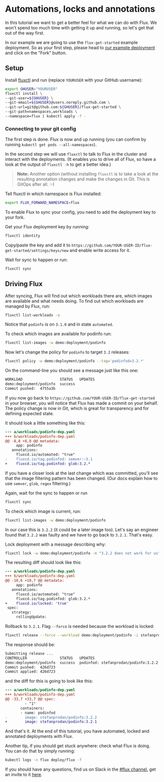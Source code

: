 # Automations, locks and annotations

In this tutorial we want to get a better feel for what we can do with
Flux. We won't spend too much time with getting it up and running, so let's
get that out of the way first.

In our example we are going to use the `flux-get-started` example deployment.
So as your first step, please head to [our example
deployment](https://github.com/fluxcd/flux-get-started) and click on the
"Fork" button.

## Setup

Install [fluxctl](../references/fluxctl.md) and run (replace `YOURUSER` with your GitHub username):

```sh
export GHUSER="YOURUSER"
fluxctl install \
--git-user=${GHUSER} \
--git-email=${GHUSER}@users.noreply.github.com \
--git-url=git@github.com:${GHUSER}/flux-get-started \
--git-path=namespaces,workloads \
--namespace=flux | kubectl apply -f -
```

### Connecting to your git config

The first step is done. Flux is now and up running (you can confirm by
running `kubectl get pods --all-namespaces`).

In the second step we will use `fluxctl` to talk to Flux in the cluster and
interact with the deployments. (It enables you to drive all of Flux, so have a look at the output of
`fluxctl -h` to get a better idea.)

> **Note:** Another option (without installing `fluxctl` is to take a look
at the resulting annotation changes and make the changes in Git. This is
GitOps after all. :-)

Tell fluxctl in which namespace is Flux installed:

```sh
export FLUX_FORWARD_NAMESPACE=flux
```

To enable Flux to sync your config, you need to add the deployment key
to your fork.

Get your Flux deployment key by running:

```sh
fluxctl identity
```

Copy/paste the key and add it to
`https://github.com/YOUR-USER-ID/flux-get-started/settings/keys/new` and
enable write access for it.

Wait for sync to happen or run:

```sh
fluxctl sync
```

## Driving Flux

After syncing, Flux will find out which workloads there are, which
images are available and what needs doing. To find out which workloads are
managed by Flux, run:

```sh
fluxctl list-workloads -a 
```

Notice that `podinfo` is on `3.1.0` and in state `automated`.

To check which images are available for podinfo run:

```sh
fluxctl list-images -w demo:deployment/podinfo
```

Now let's change the policy for `podinfo` to target `3.2` releases:

```sh
fluxctl policy -w demo:deployment/podinfo --tag='podinfod=3.2.*'
```

On the command-line you should see a message just like this one:

```sh
WORKLOAD                 STATUS   UPDATES
demo:deployment/podinfo  success
Commit pushed:  4755a3b
```

If you now go back to `https://github.com/YOUR-USER-ID/flux-get-started` in
your browser, you will notice that Flux has made a commit on your
behalf. The policy change is now in Git, which is great for transparency and
for defining expected state.

It should look a little something like this:

```diff
--- a/workloads/podinfo-dep.yaml
+++ b/workloads/podinfo-dep.yaml
@@ -8,8 +8,8 @@ metadata:
     app: podinfo
   annotations:
     fluxcd.io/automated: "true"
-    fluxcd.io/tag.podinfod: semver:~3.1
+    fluxcd.io/tag.podinfod: glob:3.2.*
```

If you have a closer look at the last change which was committed, you'll see
that the image filtering pattern has been changed. (Our docs explain how to
use `semver`, `glob`, `regex` filtering.)

Again, wait for the sync to happen or run

```sh
fluxctl sync
```

To check which image is current, run:

```sh
fluxctl list-images -w demo:deployment/podinfo
```

In our case this is `3.2.2` (it could be a later image too). Let's say an
engineer found that `3.2.2` was faulty and we have to go back to `3.2.1`.
That's easy.

Lock deployment with a message describing why:

```sh
fluxctl lock -w demo:deployment/podinfo -m "3.2.2 does not work for us"
```

The resulting diff should look like this:

```diff
--- a/workloads/podinfo-dep.yaml
+++ b/workloads/podinfo-dep.yaml
@@ -10,6 +10,7 @@ metadata:
     app: podinfo
   annotations:
     fluxcd.io/automated: "true"
     fluxcd.io/tag.podinfod: glob:3.2.*
+    fluxcd.io/locked: 'true'
 spec:
   strategy:
     rollingUpdate:
```

Rollback to `3.2.1`. Flag `--force` is needed because the workload is locked:

```sh
fluxctl release --force --workload demo:deployment/podinfo -i stefanprodan/podinfo:3.2.1
```

The response should be:

```sh
Submitting release ...
CONTROLLER               STATUS   UPDATES
demo:deployment/podinfo  success  podinfod: stefanprodan/podinfo:3.2.2 -> 3.2.1
Commit pushed:  426d723
Commit applied: 426d723
```

and the diff for this is going to look like this:

```diff
--- a/workloads/podinfo-dep.yaml
+++ b/workloads/podinfo-dep.yaml
@@ -33,7 +33,7 @@ spec:
         - "1"
       containers:
       - name: podinfod
-        image: stefanprodan/podinfo:3.2.2
+        image: stefanprodan/podinfo:3.2.1
```

And that's it. At the end of this tutorial, you have automated, locked and
annotated deployments with Flux.

Another tip, if you should get stuck anywhere: check what Flux is doing. You
can do that by simply running:

```sh
kubectl logs -n flux deploy/flux -f
```

If you should have any questions, find us on Slack in the [#flux
channel](https://cncf.slack.com/messages/flux/), get
an invite to it [here](https://slack.cncf.io).
